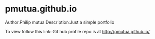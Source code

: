 # pmutua.github.io

Author:Philip mutua
Description:Just a simple portfolio 

To view follow this link:
Git hub profile repo is at http://pmutua.github.io/
